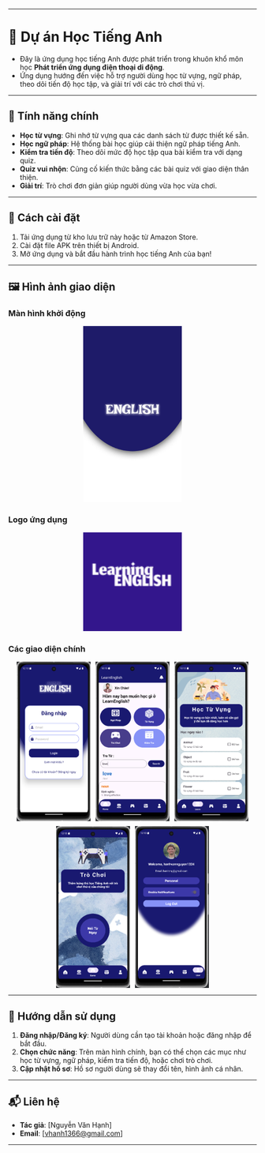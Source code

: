 

---

# 📘 Dự án Học Tiếng Anh  

- Đây là ứng dụng học tiếng Anh được phát triển trong khuôn khổ môn học **Phát triển ứng dụng điện thoại di động**.  
- Ứng dụng hướng đến việc hỗ trợ người dùng học từ vựng, ngữ pháp, theo dõi tiến độ học tập, và giải trí với các trò chơi thú vị.  

---

## 🌟 **Tính năng chính**  
- **Học từ vựng**: Ghi nhớ từ vựng qua các danh sách từ được thiết kế sẵn.  
- **Học ngữ pháp**: Hệ thống bài học giúp cải thiện ngữ pháp tiếng Anh.  
- **Kiểm tra tiến độ**: Theo dõi mức độ học tập qua bài kiểm tra với dạng quiz.  
- **Quiz vui nhộn**: Củng cố kiến thức bằng các bài quiz với giao diện thân thiện.  
- **Giải trí**: Trò chơi đơn giản giúp người dùng vừa học vừa chơi.  

---

## 🚀 **Cách cài đặt**  
1. Tải ứng dụng từ kho lưu trữ này hoặc từ Amazon Store.  
2. Cài đặt file APK trên thiết bị Android.  
3. Mở ứng dụng và bắt đầu hành trình học tiếng Anh của bạn!  

---

## 🖼 **Hình ảnh giao diện**

### **Màn hình khởi động**  
<div style="text-align: center; margin: 10px 0;">  
   <img src="./splashapp.png" alt="Giao diện khởi động" width="200">  
</div>  

### **Logo ứng dụng**  
<div style="text-align: center; margin: 10px 0;">  
   <img src="./Logo App.png" alt="Logo của ứng dụng" width="200">  
</div>  

### **Các giao diện chính**  
<div style="display: flex; flex-wrap: wrap; justify-content: center; gap: 10px; margin-top: 10px;">  
   <img src="./imageloginapp.png" alt="Giao diện đăng nhập" width="150">  
   <img src="./imagehomeapp.png" alt="Giao diện trang chính" width="150">  
   <img src="./imagevocabulary.png" alt="Giao diện từ vựng" width="150">  
   <img src="./imagegameapp.png" alt="Giao diện trò chơi" width="150">  
   <img src="./imageuserapp.png" alt="Giao diện người dùng" width="150">  
</div>  

---

## 📖 **Hướng dẫn sử dụng**  
1. **Đăng nhập/Đăng ký**: Người dùng cần tạo tài khoản hoặc đăng nhập để bắt đầu.  
2. **Chọn chức năng**: Trên màn hình chính, bạn có thể chọn các mục như học từ vựng, ngữ pháp, kiểm tra tiến độ, hoặc chơi trò chơi.  
3. **Cập nhật hồ sơ**: Hồ sơ người dùng sẽ thay đổi tên, hình ảnh cá nhân.  

---

## 📬 **Liên hệ**  
- **Tác giả**: [Nguyễn Văn Hạnh]  
- **Email**: [vhanh1366@gmail.com]  

---

